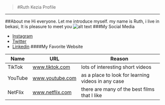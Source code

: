 >#Ruth Kezia Profile
---
##About me
Hi everyone. Let me introduce myself. my name is Ruth, i live in bekasi, It is pleasure to meet you
![alt text](a.jpg)
###My Social Media
- [Instagram](https://www.instagram.com)
- [Twitter](https://www.twitter.com)
- [Linkedin](https://id.linkedin.com)
####My Favorite Website

| Name | URL | Reason |
| ----------- | ----------- | ----------- |
| TikTok | www.tiktok.com | lots of interesting short videos
| YouTube | www.youtube.com | as a place to look for learning videos in any case
| NetFlix | www.netflix.com | there are many of the best films that I like